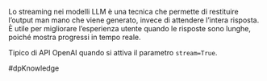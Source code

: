 Lo streaming nei modelli LLM è una tecnica che permette di restituire l’output man mano che viene generato, invece di attendere l’intera risposta. È utile per migliorare l’esperienza utente quando le risposte sono lunghe, poiché mostra progressi in tempo reale.

Tipico di API OpenAI quando si attiva il parametro `stream=True`.

#dpKnowledge 
